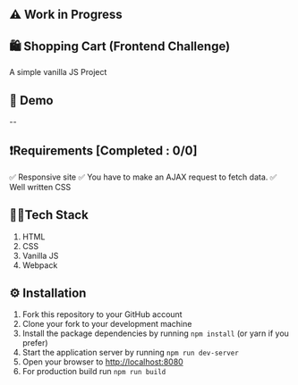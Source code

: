 ## ⚠️ Work in Progress
## 🛍️ Shopping Cart (Frontend Challenge)
A simple vanilla JS Project


## 🚀 Demo
--


## ❗Requirements [Completed : 0/0]
✅ Responsive site
✅ You have to make an AJAX request to fetch data.
✅ Well written CSS


## 👨‍💻Tech Stack
1. HTML
2. CSS
3. Vanilla JS
4. Webpack


## ⚙ Installation
1. Fork this repository to your GitHub account
2. Clone your fork to your development machine
3. Install the package dependencies by running `npm install` (or yarn if you prefer)
4. Start the application server by running `npm run dev-server`
5. Open your browser to [http://localhost:8080](http://localhost:8080)
6. For production build run `npm run build`
